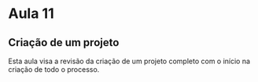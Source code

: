 # Aula 11

## Criação de um projeto

Esta aula visa a revisão da criação de um projeto completo com o início na criação de todo o processo.
